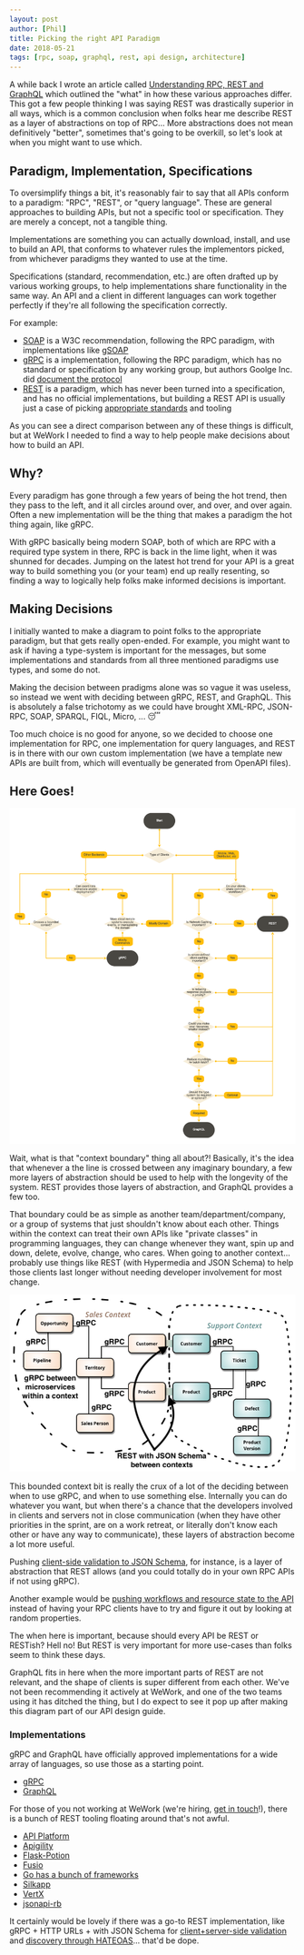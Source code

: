 ```yaml
---
layout: post
author: [Phil]
title: Picking the right API Paradigm
date: 2018-05-21
tags: [rpc, soap, graphql, rest, api design, architecture]
---
```


A while back I wrote an article called [Understanding RPC, REST and GraphQL](https://blog.apisyouwonthate.com/understanding-rpc-rest-and-graphql-2f959aadebe7) which outlined the "what" in how these various approaches differ. This got a few people thinking I was saying REST was drastically superior in all ways, which is a common conclusion when folks hear me describe REST as a layer of abstractions on top of RPC... More abstractions does not mean definitively "better", sometimes that's going to be overkill, so let's look at when you might want to use which.

## Paradigm, Implementation, Specifications

To oversimplify things a bit, it's reasonably fair to say that all APIs conform to a paradigm: "RPC", "REST", or "query language". These are general approaches to building APIs, but not a specific tool or specification. They are merely a concept, not a tangible thing.

Implementations are something you can actually download, install, and use to build an API, that conforms to whatever rules the implementors picked, from whichever paradigms they wanted to use at the time.

Specifications (standard, recommendation, etc.) are often drafted up by various working groups, to help implementations share functionality in the same way. An API and a client in different languages can work together perfectly if they're all following the specification correctly.

For example:

- [SOAP](https://www.w3.org/TR/soap/) is a W3C recommendation, following the RPC paradigm, with implementations like [gSOAP](https://www.genivia.com/dev.html)
- [gRPC](https://grpc.io/) is a implementation, following the RPC paradigm, which has no standard or specification by any working group, but authors Goolge Inc. did [document the protocol](https://github.com/grpc/grpc/blob/master/doc/PROTOCOL-HTTP2.md)
- [REST](https://www.ics.uci.edu/~fielding/pubs/dissertation/top.htm) is a paradigm, which has never been turned into a specification, and has no official implementations, but building a REST API is usually just a case of picking [appropriate standards](http://standards.rest/) and tooling

As you can see a direct comparison between any of these things is difficult, but at WeWork I needed to find a way to help people make decisions about how to build an API.

## Why?

Every paradigm has gone through a few years of being the hot trend, then they pass to the left, and it all circles around over, and over, and over again. Often a new implementation will be the thing that makes a paradigm the hot thing again, like gRPC.

With gRPC basically being modern SOAP, both of which are RPC with a required type system in there, RPC is back in the lime light, when it was shunned for decades. Jumping on the latest hot trend for your API is a great way to build something you (or your team) end up really resenting, so finding a way to logically help folks make informed decisions is important.

## Making Decisions

I initially wanted to make a diagram to point folks to the appropriate paradigm, but that gets really open-ended. For example, you might want to ask if having a type-system is important for the messages, but some implementations and standards from all three mentioned paradigms use types, and some do not.

Making the decision between pradigms alone was so vague it was useless, so instead we went with deciding between gRPC, REST, and GraphQL. This is absolutely a false trichotomy as we could have brought XML-RPC, JSON-RPC, SOAP, SPARQL, FIQL, Micro, ... 😴

Too much choice is no good for anyone, so we decided to choose one implementation for RPC, one implementation for query languages, and REST is in there with our own custom implementation (we have a template new APIs are built from, which will eventually be generated from OpenAPI files).

## Here Goes!

[![Decision flow diagram for picking between gRPC, REST or GraphQL](img/2018-05-21-picking-a-paradigm/dfd.png)](img/2018-05-21-picking-a-paradigm/dfd.png)

Wait, what is that "context boundary" thing all about?! Basically, it's the idea that whenever a the line is crossed between any imaginary boundary, a few more layers of abstraction should be used to help with the longevity of the system. REST provides those layers of abstraction, and GraphQL provides a few too.

That boundary could be as simple as another team/department/company, or a group of systems that just shouldn't know about each other. Things within the context can treat their own APIs like "private classes" in programming languages, they can change whenever they want, spin up and down, delete, evolve, change, who cares. When going to another context... probably use things like REST (with Hypermedia and JSON Schema) to help those clients last longer without needing developer involvement for most change.

![](img/2018-05-21-picking-a-paradigm/bounded-context.png)

This bounded context bit is really the crux of a lot of the deciding between when to use gRPC, and when to use something else. Internally you can do whatever you want, but when there's a chance that the developers involved in clients and servers not in close communication (when they have other priorities in the sprint, are on a work retreat, or literally don't know each other or have any way to communicate), these layers of abstraction become a lot more useful.

Pushing [client-side validation to JSON Schema](https://blog.apisyouwonthate.com/the-many-amazing-uses-of-json-schema-client-side-validation-c78a11fbde45), for instance, is a layer of abstraction that REST allows (and you could totally do in your own RPC APIs if not using gRPC).

Another example would be [pushing workflows and resource state to the API](https://blog.apisyouwonthate.com/representing-state-in-rest-and-graphql-9194b291d127) instead of having your RPC clients have to try and figure it out by looking at random properties.

The when here is important, because should every API be REST or RESTish? Hell no! But REST is very important for more use-cases than folks seem to think these days.

GraphQL fits in here when the more important parts of REST are not relevant, and the shape of clients is super different from each other. We've not been recommending it actively at WeWork, and one of the two teams using it has ditched the thing, but I do expect to see it pop up after making this diagram part of our API design guide.

### Implementations

gRPC and GraphQL have officially approved implementations for a wide array of languages, so use those as a starting point.

- [gRPC](https://grpc.io/)
- [GraphQL](http://graphql.org/)

For those of you not working at WeWork (we're hiring, [get in touch](mailto:phil.sturgeon@wework.com)!), there is a bunch of REST tooling floating around that's not awful.

- [API Platform](https://api-platform.com/)
- [Apigility](https://www.apigility.org/)
- [Flask-Potion](https://github.com/biosustain/potion)
- [Fusio](http://fusio-project.org/)
- [Go has a bunch of frameworks](https://nordicapis.com/7-frameworks-to-build-a-rest-api-in-go/)
- [Silkapp](https://github.com/silkapp/rest)
- [VertX](https://vertx.io/docs/#web)
- [jsonapi-rb](https://github.com/jsonapi-rb/jsonapi-rb)

It certainly would be lovely if there was a go-to REST implementation, like gRPC + HTTP URLs + with JSON Schema for [client+server-side validation](https://blog.apisyouwonthate.com/the-many-amazing-uses-of-json-schema-client-side-validation-c78a11fbde45) and [discovery through HATEOAS](https://blog.apisyouwonthate.com/getting-started-with-json-hyper-schema-part-2-ca9d7ffdf6f6)... that'd be dope.
